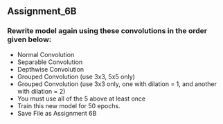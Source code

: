## Assignment_6B <br>
### Rewrite model again using these convolutions in the order given below:<br>
  - Normal Convolution<br>
  - Separable Convolution <br>
  - Depthwise Convolution<br>
  - Grouped Convolution (use 3x3, 5x5 only)<br>
  - Grouped Convolution (use 3x3 only, one with dilation = 1, and another with dilation = 2)<br> 
  - You must use all of the 5 above at least once<br>
  - Train this new model for 50 epochs.<br>
  - Save File as Assignment 6B<br>
